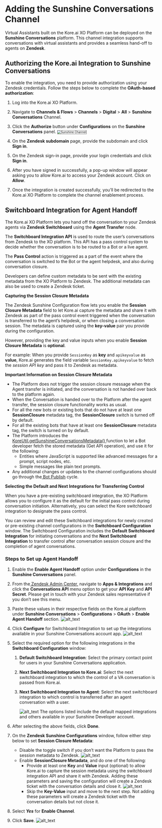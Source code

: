 # Adding the Sunshine Conversations Channel

Virtual Assistants built on the Kore.ai XO Platform can be deployed on the **Sunshine Conversations** platform. This channel integration supports conversations with virtual assistants and provides a seamless hand-off to agents on **Zendesk**.


## Authorizing the Kore.ai Integration to Sunshine Conversations

To enable the integration, you need to provide authorization using your Zendesk credentials. Follow the steps below to complete the **OAuth-based authorization**:

1. Log into the Kore.ai XO Platform.
2. Navigate to **Channels & Flows** > **Channels** > **Digital** > **All** > **Sunshine Conversations** Channel.
3. Click the **Authorize** button under **Configurations** on the **Sunshine Conversations** panel.
    <img src="../images/Sunshine-1.png" alt="Sunshine Channel" title="Sunshine Channel" style="border: 1px solid gray; zoom:70%;">

4. On the **Zendesk subdomain** page, provide the subdomain and click **Sign in**.
5. On the Zendesk sign-in page, provide your login credentials and click **Sign in**.
6. After you have signed in successfully, a pop-up window will appear asking you to allow Kore.ai to access your Zendesk account. Click on **Allow**.
7. Once the integration is created successfully, you’ll be redirected to the Kore.ai XO Platform to complete the channel enablement process.


## Switchboard Integration for Agent Handoff

The Kore.ai XO Platform lets you hand off the conversation to your Zendesk agents via **Zendesk Switchboard** using the **Agent Transfer** node.

The **Switchboard Integration API** is used to route the user’s conversations from Zendesk to the XO platform. This API has a pass control system to decide whether the conversation is to be routed to a Bot or a live agent.

The **Pass Control** action is triggered as a part of the event where the conversation is switched to the Bot or the agent helpdesk, and also during conversation closure. 

Developers can define custom metadata to be sent with the existing metadata from the XO Platform to Zendesk. The additional metadata can also be used to create a Zendesk ticket.



**Capturing the Session Closure Metadata**

The Zendesk Sunshine Configuration flow lets you enable the **Session Closure Metadata** field to let Kore.ai capture the metadata and share it with Zendesk as part of the pass control event triggered when the conversation is transferred to the agent’s helpdesk, or when closing a conversation session. The metadata is captured using the **key-value** pair you provide during the configuration. 

However, providing the key and value inputs when you enable **Session Closure Metadata** is **optional**. 

For example: When you provide `SessionKey` as **key** and `apikeyvalue` as **value**, Kore.ai generates the field variable `SessionKey.apikeyvalue` to fetch the _session API key_ and pass it to Zendesk as metadata.

**Important Information on Session Closure Metadata**



* The Platform does not trigger the session closure message when the Agent transfer is initiated, and the conversation is not handed over back to the platform again.
* When the Conversation is handed over to the Platform after the agent transfer, the session closure functionality works as usual.
* For all the new bots or existing bots that do not have at least one **SessionClosure** metadata tag, the **SessionClosure** switch is turned off by default.
* For all the existing bots that have at least one **SessionClosure** metadata tag, the switch is turned on by default.
*  The Platform introduces the[ KoreUtil.getSunshineConversationsMetadata()](https://developer.kore.ai/docs/bots/advanced-topics/koreutil-libraries/#koreUtilgetSunshineConversationsMetadata)<span style="text-decoration:underline;"> </span>function to let a Bot developer fetch the stored metadata (Get API operation), and use it for the following:
    * Entities where JavaScript is supported like advanced messages for a prompt, script nodes, etc.
    * Simple messages like plain text prompts.
* Any additional changes or updates to the channel configurations should go through the[ Bot Publish](https://developer.kore.ai/docs/bots/publish/publishing-bot/) cycle.

**Selecting the Default and Next Integrations for Transferring Control**

When you have a pre-existing switchboard integration, the XO Platform allows you to configure it as the default for the initial pass control during conversation initiation. Alternatively, you can select the Kore switchboard integration to designate the pass control.

You can review and edit these Switchboard integrations for newly created or pre-existing channel configurations in the **Switchboard Configuration** window. The Switchboard Configuration includes the **Default Switchboard Integration** for initiating conversations and the **Next Switchboard Integration** to transfer control after conversation session closure and the completion of agent conversations.


### Steps to Set up Agent Handoff



1. Enable the **Enable Agent Handoff** option under **Configurations** in the **Sunshine Conversations** panel.
2. From the[ Zendesk Admin Center,](https://support.zendesk.com/hc/en-us/articles/4581766374554#topic_hfg_dyz_1hb) navigate to **Apps & Integrations** and click the **Conversations API** menu option to get your **API Key** and **API Secret**. Please get in touch with your Zendesk sales representative if you don’t see this menu.
3. Paste these values in their respective fields on the Kore.ai platform under **Sunshine Conversations** > **Configurations** > **OAuth** > **Enable Agent Handoff** section. 
    ![alt_text](images/sunshine-(1).png "image_tooltip")

4. Click **Configure** for Switchboard Integration to set up the integrations available in your Sunshine Conversations account app. 
    ![alt_text](images/sunshine-(5).png "image_tooltip")

5. Select the required option for the following integrations in the **Switchboard Configuration** window:
    1. **Default Switchboard Integration**: Select the primary contact point for users in your Sunshine Conversations application.
    2. **Next Switchboard Integration to Kore.ai**: Select the next switchboard integration to which the control of a VA conversation is passed from Kore.ai.
    3. **Next Switchboard Integration to Agent**: Select the next switchboard integration to which control is transferred after an agent conversation with a user. 

        ![alt_text](images/sunshine-(3).png "image_tooltip")
The options listed include the default mapped integrations and others available in your Sunshine Developer account.

6. After selecting the above fields, click **Done**.

7. On the **Zendesk Sunshine Configurations** window, follow either step below to set **Session Closure Metadata**:
    * Disable the toggle switch if you don’t want the Platform to pass the session metadata to Zendesk. 
        ![alt_text](images/sunshine-(4).png "image_tooltip")
    * Enable **SessionClosure Metadata**, and do one of the following:
        * Provide at least one **Key** and **Value** input (optional) to allow Kore.ai to capture the session metadata using the switchboard integration API and share it with Zendesk. Adding these parameters and saving the configuration will create a Zendesk ticket with the conversation details and close it.
        ![alt_text](images/sunshine-(2).png "image_tooltip")
        * Skip the **Key-Value** input and move to the next step. Not adding these parameters will create a Zendesk ticket with the conversation details but not close it.

8. Select **_Yes_** for **Enable Channel**.

9. Click **Save**.
    ![alt_text](images/sunshine-(6).png "image_tooltip")


		
